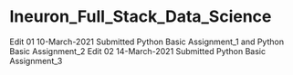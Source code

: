 # Ineuron_Full_Stack_Data_Science
Edit 01 10-March-2021 Submitted Python Basic Assignment_1 and Python Basic Assignment_2
Edit 02 14-March-2021 Submitted Python Basic Assignment_3
